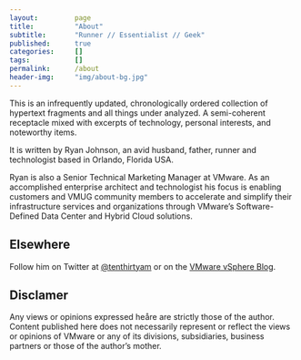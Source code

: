 ```yaml
---
layout:         page
title:          "About"
subtitle:       "Runner // Essentialist // Geek"
published:      true
categories:     []
tags:           []
permalink:      /about
header-img:     "img/about-bg.jpg"
---
```


This is an infrequently updated, chronologically ordered collection of hypertext fragments and all things under analyzed. A semi-coherent receptacle mixed with excerpts of technology, personal interests, and noteworthy items.

It is written by Ryan Johnson, an avid husband, father, runner and technologist based in Orlando, Florida USA.

Ryan is also a Senior Technical Marketing Manager at VMware. As an accomplished enterprise architect and technologist his focus is enabling customers and VMUG community members to accelerate and simplify their infrastructure services and organizations through VMware’s Software-Defined Data Center and Hybrid Cloud solutions.

<h2>Elsewhere</h2>

Follow him on Twitter at <a href="http://twitter.com/tenthirtyam" title="@tenthirtyam" target="_blank">@tenthirtyam</a> or on the <a href="http://blogs.vmware.com/vsphere" title="VMware vSphere Blog" target="_blank">VMware vSphere Blog</a>.

<h2>Disclamer</h2>

Any views or opinions expressed heåre are strictly those of the author. Content published here does not necessarily represent or reflect the views or opinions of VMware or any of its divisions, subsidiaries, business partners or those of the author’s mother.
